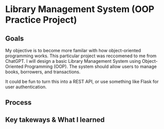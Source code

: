 # Library Management System (OOP Practice Project)
## Goals
My objective is to become more familar with how object-oriented programming works. This particular project was reccomened to me from ChatGPT. I will design a basic Library Management System using Object-Oriented Programming (OOP). The system should allow users to manage books, borrowers, and transactions.

It could be fun to turn this into a REST API, or use something like Flask for user authentication.

## Process

## Key takeways & What I learned